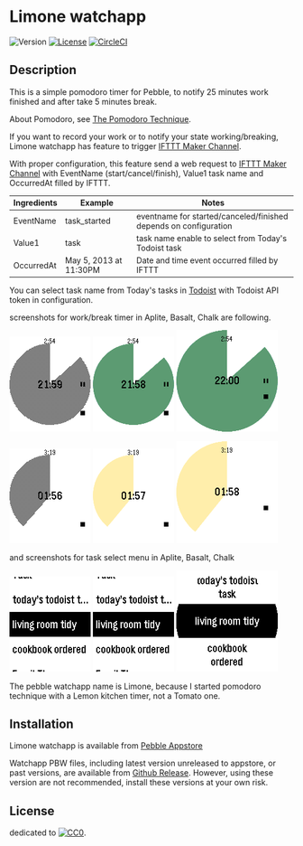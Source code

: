 # Limone watchapp

![Version](https://img.shields.io/github/tag/uchida/limone-watchapp.svg)
[![License](https://img.shields.io/github/license/uchida/limone-watchapp.svg)](https://tldrlegal.com/license/creative-commons-cc0-1.0-universal)
[![CircleCI](https://img.shields.io/circleci/project/uchida/limone-watchapp.svg)](https://circleci.com/gh/uchida/limone-watchapp)

## Description

This is a simple pomodoro timer for Pebble,
to notify 25 minutes work finished and after take 5 minutes break.

About Pomodoro, see [The Pomodoro Technique](http://pomodorotechnique.com/).

If you want to record your work or to notify your state working/breaking, 
Limone watchapp has feature to trigger [IFTTT Maker Channel](https://ifttt.com/maker).

With proper configuration, this feature send a web request to [IFTTT Maker Channel](https://ifttt.com/maker) 
with EventName (start/cancel/finish), Value1 task name and OccurredAt filled by IFTTT.

|Ingredients|Example               |Notes                                                           |
|-----------|----------------------|----------------------------------------------------------------|
|EventName  |task_started          |eventname for started/canceled/finished depends on configuration|
|Value1     |task                  |task name enable to select from Today's Todoist task            |
|OccurredAt |May 5, 2013 at 11:30PM|Date and time event occurred filled by IFTTT                    |

You can select task name from Today's tasks in [Todoist](https://todoist.com/)
with Todoist API token in configuration.

screenshots for work/break timer in Aplite, Basalt, Chalk are following.

![work timer for aplite](screenshots/aplite-screenshot1.png)
![work timer for basalt](screenshots/basalt-screenshot1.png)
![work timer for chalk](screenshots/chalk-screenshot1.png)

![break timer for aplite](screenshots/aplite-screenshot2.png)
![break timer for basalt](screenshots/basalt-screenshot2.png)
![break timer for chalk](screenshots/chalk-screenshot2.png)

and screenshots for task select menu in Aplite, Basalt, Chalk

![task select menu for aplite](screenshots/aplite-screenshot3.png)
![task select menu for basalt](screenshots/basalt-screenshot3.png)
![task select menu for chalk](screenshots/chalk-screenshot3.png)

The pebble watchapp name is Limone, because I started pomodoro technique
with a Lemon kitchen timer, not a Tomato one.

## Installation

Limone watchapp is available from [Pebble Appstore](https://apps.getpebble.com/en_US/application/569061bfd5ba00104e000016)

Watchapp PBW files, including latest version unreleased to appstore, or past versions, are 
available from [Github Release](https://github.com/uchida/limone-watchapp).
However, using these version are not recommended, install these versions at your own risk.

## License

dedicated to [![CC0](http://i.creativecommons.org/p/zero/1.0/80x15.png "CC0")](https://creativecommons.org/publicdomain/zero/1.0/).
